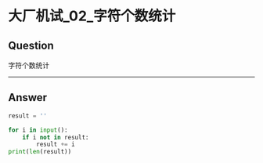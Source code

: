 # 大厂机试_02_字符个数统计


## Question
字符个数统计

----

## Answer
```python
result = ''

for i in input():
    if i not in result:
        result += i
print(len(result))
```